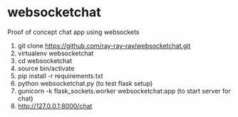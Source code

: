 websocketchat
=============

Proof of concept chat app using websockets

1. git clone https://github.com/ray-ray-ray/websocketchat.git
2. virtualenv websocketchat
3. cd websocketchat
4. source bin/activate
5. pip install -r requirements.txt
6. python websocketchat.py (to test flask setup)
7. gunicorn -k flask_sockets.worker websocketchat:app (to start server for chat)
8. http://127.0.0.1:8000/chat